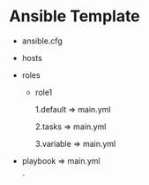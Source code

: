 # Ansible Template

- ansible.cfg

- hosts

- roles
    - role1
    
        1.default => main.yml
        
        2.tasks => main.yml
        
        3.variable => main.yml
 
 - playbook
      => main.yml
      
      `
     
